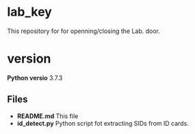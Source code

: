 # lab_key
This repository for for openning/closing the Lab. door.

# version
**Python versio** 3.7.3

## Files
- **README.md** This file
- **id_detect.py** Python script fot extracting SIDs from ID cards.
